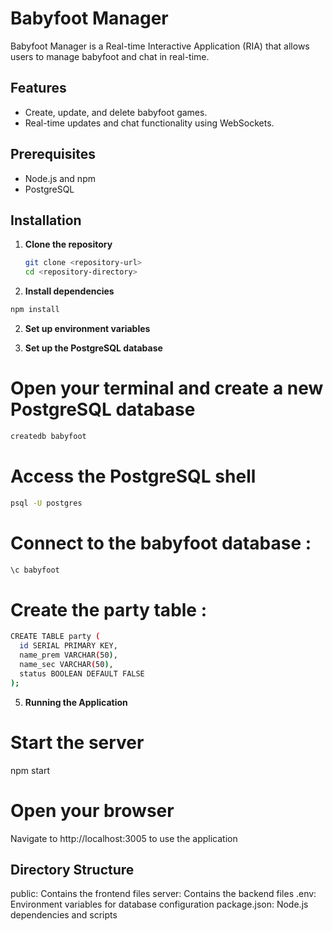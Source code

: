 # Babyfoot Manager

Babyfoot Manager is a Real-time Interactive Application (RIA) that allows users to manage babyfoot and chat in real-time.

## Features

- Create, update, and delete babyfoot games.
- Real-time updates and chat functionality using WebSockets.

## Prerequisites

- Node.js and npm
- PostgreSQL

## Installation

1. **Clone the repository**

   ```sh
   git clone <repository-url>
   cd <repository-directory>

   ```

2. **Install dependencies**

```bash
npm install
```

2. **Set up environment variables**

3. **Set up the PostgreSQL database**

# Open your terminal and create a new PostgreSQL database

```bash
createdb babyfoot
```

# Access the PostgreSQL shell

```bash
psql -U postgres
```

# Connect to the babyfoot database :

```bash
\c babyfoot
```

# Create the party table :

```bash
CREATE TABLE party (
  id SERIAL PRIMARY KEY,
  name_prem VARCHAR(50),
  name_sec VARCHAR(50),
  status BOOLEAN DEFAULT FALSE
);
```

5. **Running the Application**

# Start the server

npm start

# Open your browser

Navigate to http://localhost:3005 to use the application

## Directory Structure

public: Contains the frontend files
server: Contains the backend files
.env: Environment variables for database configuration
package.json: Node.js dependencies and scripts
